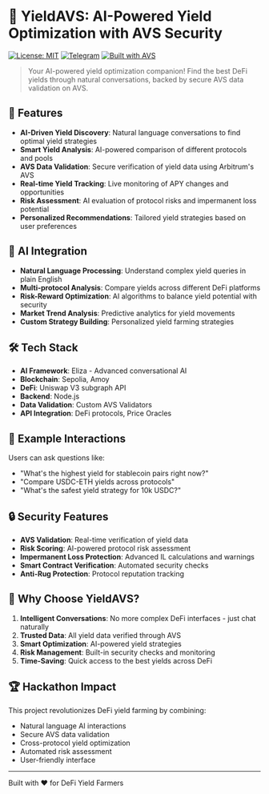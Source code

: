 # 🚀 YieldAVS: AI-Powered Yield Optimization with AVS Security

[![License: MIT](https://img.shields.io/badge/License-MIT-yellow.svg)](https://opensource.org/licenses/MIT)
[![Telegram](https://img.shields.io/badge/Telegram-Bot-blue.svg)](https://t.me/your_bot_name)
[![Built with AVS](https://img.shields.io/badge/Built%20with-AVS-purple.svg)](https://arbitrum.io/)

> Your AI-powered yield optimization companion! Find the best DeFi yields through natural conversations, backed by secure AVS data validation on AVS.

## 🌟 Features

- **AI-Driven Yield Discovery**: Natural language conversations to find optimal yield strategies
- **Smart Yield Analysis**: AI-powered comparison of different protocols and pools
- **AVS Data Validation**: Secure verification of yield data using Arbitrum's AVS
- **Real-time Yield Tracking**: Live monitoring of APY changes and opportunities
- **Risk Assessment**: AI evaluation of protocol risks and impermanent loss potential
- **Personalized Recommendations**: Tailored yield strategies based on user preferences

## 🤖 AI Integration

- **Natural Language Processing**: Understand complex yield queries in plain English
- **Multi-protocol Analysis**: Compare yields across different DeFi platforms
- **Risk-Reward Optimization**: AI algorithms to balance yield potential with security
- **Market Trend Analysis**: Predictive analytics for yield movements
- **Custom Strategy Building**: Personalized yield farming strategies

## 🛠️ Tech Stack

- **AI Framework**: Eliza - Advanced conversational AI
- **Blockchain**: Sepolia, Amoy
- **DeFi**: Uniswap V3 subgraph API
- **Backend**: Node.js
- **Data Validation**: Custom AVS Validators
- **API Integration**: DeFi protocols, Price Oracles

## 💬 Example Interactions

Users can ask questions like:
- "What's the highest yield for stablecoin pairs right now?"
- "Compare USDC-ETH yields across protocols"
- "What's the safest yield strategy for 10k USDC?"

## 🔒 Security Features

- **AVS Validation**: Real-time verification of yield data
- **Risk Scoring**: AI-powered protocol risk assessment
- **Impermanent Loss Protection**: Advanced IL calculations and warnings
- **Smart Contract Verification**: Automated security checks
- **Anti-Rug Protection**: Protocol reputation tracking

## 🤝 Why Choose YieldAVS?

1. **Intelligent Conversations**: No more complex DeFi interfaces - just chat naturally
2. **Trusted Data**: All yield data verified through AVS
3. **Smart Optimization**: AI-powered yield strategies
4. **Risk Management**: Built-in security checks and monitoring
5. **Time-Saving**: Quick access to the best yields across DeFi

## 🏆 Hackathon Impact

This project revolutionizes DeFi yield farming by combining:
- Natural language AI interactions
- Secure AVS data validation
- Cross-protocol yield optimization
- Automated risk assessment
- User-friendly interface

---
Built with ❤️ for DeFi Yield Farmers